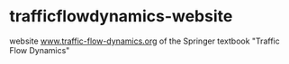 trafficflowdynamics-website
===========================

website www.traffic-flow-dynamics.org of the Springer textbook "Traffic Flow Dynamics" 